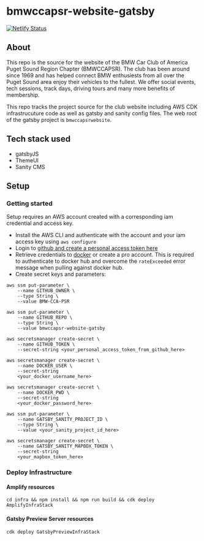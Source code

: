 # bmwccapsr-website-gatsby

[![Netlify Status](https://api.netlify.com/api/v1/badges/6a750a7b-05e3-4448-be3d-c0a1add19325/deploy-status)](https://app.netlify.com/sites/bmw-club-psr/deploys)

## About

This repo is the source for the website of the BMW Car Club of America Puget Sound Region Chapter (BMWCCAPSR). The club has been around since 1969 and has helped connect BMW enthusiests from all over the Puget Sound area enjoy their vehicles to the fullest. We offer social events, tech sessions, track days, driving tours and many more benefits of membership. 

This repo tracks the project source for the club website including AWS CDK infrastrucuture code as well as gatsby and sanity config files. The web root of the gatsby project is `bmwccapsrwebsite`. 

## Tech stack used
* gatsbyJS
* ThemeUI
* Sanity CMS

## Setup
### Getting started
Setup requires an AWS account created with a corresponding iam credential and access key.

* Install the AWS CLI and authenticate with the account and your iam access key using `aws configure`
* Login to [github and create a personal access token here](https://github.com/settings/tokens)
* Retrieve credentials to [docker](https://www.docker.com/) or create a pro account. This is required to authenticate to docker hub and overcome the `rateExceeded` error message when pulling against docker hub.
* Create secret keys and parameters:
```
aws ssm put-parameter \
    --name GITHUB_OWNER \
    --type String \
    --value BMW-CCA-PSR

aws ssm put-parameter \
    --name GITHUB_REPO \
    --type String \
    --value bmwccapsr-website-gatsby

aws secretsmanager create-secret \
    --name GITHUB_TOKEN \
    --secret-string <your_personal_access_token_from_github_here>

aws secretsmanager create-secret \
    --name DOCKER_USER \
    --secret-string
    <your_docker_username_here>

aws secretsmanager create-secret \
    --name DOCKER_PWD \
    --secret-string
    <your_docker_password_here>

aws ssm put-parameter \
    --name GATSBY_SANITY_PROJECT_ID \
    --type String \
    --value <your_sanity_project_id_here>

aws secretsmanager create-secret \
    --name GATSBY_SANITY_MAPBOX_TOKEN \
    --secret-string
    <your_mapbox_token_here>
```

### Deploy Infrastructure
#### Amplify resources

`cd infra && npm install && npm run build && cdk deploy AmplifyInfraStack`

#### Gatsby Preview Server resources

`cdk deploy GatsbyPreviewInfraStack`

